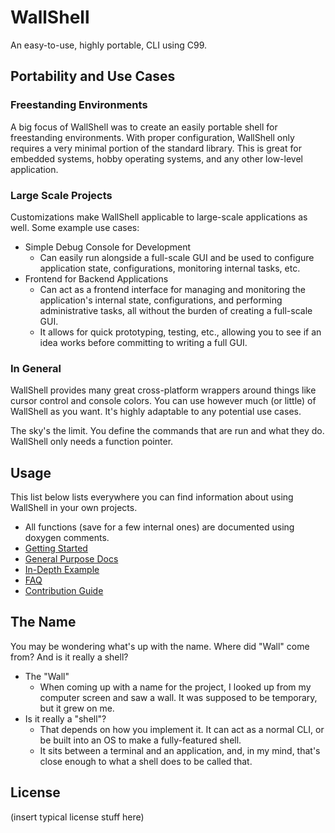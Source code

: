 # WallShell

An easy-to-use, highly portable, CLI using C99.

## Portability and Use Cases

### Freestanding Environments

A big focus of WallShell was to create an easily portable shell for freestanding environments.
With proper configuration, WallShell only requires a very minimal portion of the standard library.
This is great for embedded systems, hobby operating systems, and any other low-level application.

### Large Scale Projects

Customizations make WallShell applicable to large-scale applications as well.
Some example use cases:

- Simple Debug Console for Development
  - Can easily run alongside a full-scale GUI and be used to configure application state, configurations, monitoring
      internal tasks, etc.
- Frontend for Backend Applications
  - Can act as a frontend interface for managing and monitoring the application's internal state, configurations, and
      performing administrative tasks, all without the burden of creating a full-scale GUI.
  - It allows for quick prototyping, testing, etc., allowing you to see if an idea works before committing to writing a full GUI.

### In General

WallShell provides many great cross-platform wrappers around things like cursor control and console colors.
You can use however much (or little) of WallShell as you want. It's highly adaptable to any potential use cases.

The sky's the limit. You define the commands that are run and what they do. WallShell only needs a function pointer.

## Usage

This list below lists everywhere you can find information about using WallShell in your own projects.

- All functions (save for a few internal ones) are documented using doxygen comments.
- [Getting Started](docs/getting_started.md)
- [General Purpose Docs](docs/README.md)
- [In-Depth Example](examples/main.c)
- [FAQ](docs/FAQ.md)
- [Contribution Guide](docs/contributing.md)

## The Name

You may be wondering what's up with the name. Where did "Wall" come from? And is it really a shell?

- The "Wall"
  - When coming up with a name for the project, I looked up from my computer screen and saw a wall. It was supposed to be temporary, but it grew on me.
- Is it really a "shell"?
  - That depends on how you implement it. It can act as a normal CLI, or be built into an OS to make a fully-featured shell.
  - It sits between a terminal and an application, and, in my mind, that's close enough to what a shell does to be called that.

## License

(insert typical license stuff here)
